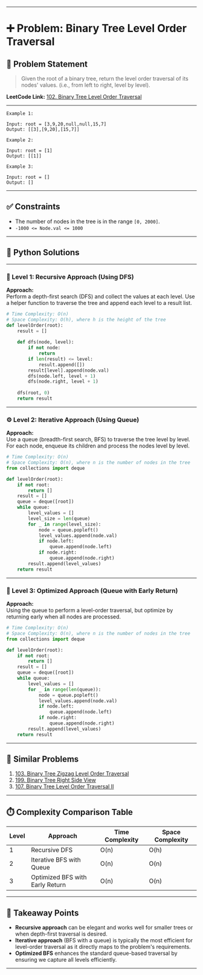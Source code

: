 
---

# ➕ Problem: Binary Tree Level Order Traversal

## 📘 Problem Statement

> Given the root of a binary tree, return the level order traversal of its nodes' values. (i.e., from left to right, level by level).  

**LeetCode Link:** [102. Binary Tree Level Order Traversal](https://leetcode.com/problems/binary-tree-level-order-traversal/)

---

```
Example 1:

Input: root = [3,9,20,null,null,15,7]
Output: [[3],[9,20],[15,7]]

Example 2:

Input: root = [1]
Output: [[1]]

Example 3:

Input: root = []
Output: []
```

---

## ✅ Constraints

- The number of nodes in the tree is in the range `[0, 2000]`.
- `-1000 <= Node.val <= 1000`

---

## 🧠 Python Solutions

---

### 🧪 Level 1: Recursive Approach (Using DFS)

**Approach:**  
Perform a depth-first search (DFS) and collect the values at each level. Use a helper function to traverse the tree and append each level to a result list.

```python
# Time Complexity: O(n)
# Space Complexity: O(h), where h is the height of the tree
def levelOrder(root):
    result = []
    
    def dfs(node, level):
        if not node:
            return
        if len(result) <= level:
            result.append([])
        result[level].append(node.val)
        dfs(node.left, level + 1)
        dfs(node.right, level + 1)
    
    dfs(root, 0)
    return result
```

---

### ⚙️ Level 2: Iterative Approach (Using Queue)

**Approach:**  
Use a queue (breadth-first search, BFS) to traverse the tree level by level. For each node, enqueue its children and process the nodes level by level.

```python
# Time Complexity: O(n)
# Space Complexity: O(n), where n is the number of nodes in the tree
from collections import deque

def levelOrder(root):
    if not root:
        return []
    result = []
    queue = deque([root])
    while queue:
        level_values = []
        level_size = len(queue)
        for _ in range(level_size):
            node = queue.popleft()
            level_values.append(node.val)
            if node.left:
                queue.append(node.left)
            if node.right:
                queue.append(node.right)
        result.append(level_values)
    return result
```

---

### 🚀 Level 3: Optimized Approach (Queue with Early Return)

**Approach:**  
Using the queue to perform a level-order traversal, but optimize by returning early when all nodes are processed.

```python
# Time Complexity: O(n)
# Space Complexity: O(n), where n is the number of nodes in the tree
from collections import deque

def levelOrder(root):
    if not root:
        return []
    result = []
    queue = deque([root])
    while queue:
        level_values = []
        for _ in range(len(queue)):
            node = queue.popleft()
            level_values.append(node.val)
            if node.left:
                queue.append(node.left)
            if node.right:
                queue.append(node.right)
        result.append(level_values)
    return result
```

---

## 🔗 Similar Problems

1. [103. Binary Tree Zigzag Level Order Traversal](https://leetcode.com/problems/binary-tree-zigzag-level-order-traversal/)
2. [199. Binary Tree Right Side View](https://leetcode.com/problems/binary-tree-right-side-view/)
3. [107. Binary Tree Level Order Traversal II](https://leetcode.com/problems/binary-tree-level-order-traversal-ii/)

---

## ⏱️ Complexity Comparison Table

| Level | Approach                          | Time Complexity | Space Complexity |
|-------|-----------------------------------|-----------------|------------------|
| 1     | Recursive DFS                     | O(n)            | O(h)             |
| 2     | Iterative BFS with Queue          | O(n)            | O(n)             |
| 3     | Optimized BFS with Early Return   | O(n)            | O(n)             |

---

## 📌 Takeaway Points

- **Recursive approach** can be elegant and works well for smaller trees or when depth-first traversal is desired.
- **Iterative approach** (BFS with a queue) is typically the most efficient for level-order traversal as it directly maps to the problem's requirements.
- **Optimized BFS** enhances the standard queue-based traversal by ensuring we capture all levels efficiently.

---
